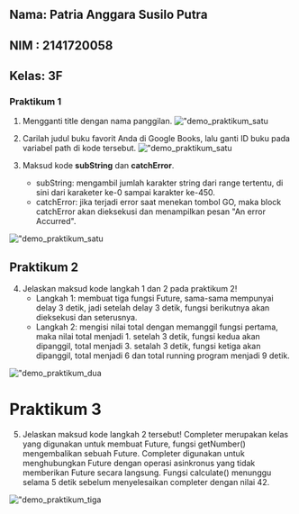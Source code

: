 ## Nama: Patria Anggara Susilo Putra
## NIM : 2141720058
## Kelas: 3F

### Praktikum 1

1. Mengganti title dengan nama panggilan.
!["demo_praktikum_satu](docs/images/praktikum1/soal/soal1.png)

2. Carilah judul buku favorit Anda di Google Books, lalu ganti ID buku pada variabel path di kode tersebut.
!["demo_praktikum_satu](docs/images/praktikum1/soal/soal2.png)

3. Maksud kode **subString** dan **catchError**.
   - subString: mengambil jumlah karakter string dari range tertentu, di sini dari karaketer ke-0 sampai karakter ke-450.
   - catchError: jika terjadi error saat menekan tombol GO, maka block catchError akan dieksekusi dan menampilkan pesan "An error Accurred".

!["demo_praktikum_satu](docs/images/praktikum1/soal/demo.gif)

## Praktikum 2

4. Jelaskan maksud kode langkah 1 dan 2 pada praktikum 2!
   -  Langkah 1: membuat tiga fungsi Future, sama-sama mempunyai delay 3 detik, jadi setelah delay 3 detik, fungsi berikutnya akan dieksekusi dan seterusnya.
   - Langkah 2: mengisi nilai total dengan memanggil fungsi pertama, maka nilai total menjadi 1. setelah 3 detik, fungsi kedua akan dipanggil, total menjadi 3. setalah 3 detik, fungsi ketiga akan dipanggil, total menjadi 6 dan total running program menjadi 9 detik.

!["demo_praktikum_dua](docs/images/praktikum2/soal/demo.gif)

# Praktikum 3

5. Jelaskan maksud kode langkah 2 tersebut!
   Completer merupakan kelas yang digunakan untuk membuat Future, fungsi getNumber() mengembalikan sebuah Future. Completer digunakan untuk menghubungkan Future dengan operasi asinkronus yang tidak memberikan Future secara langsung. Fungsi calculate() menunggu selama 5 detik sebelum menyelesaikan completer dengan nilai 42.

!["demo_praktikum_tiga](docs/images/praktikum3/soal/demo_1.gif)
